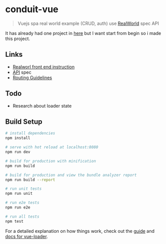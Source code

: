 # conduit-vue

> Vuejs spa real world example (CRUD, auth) use [RealWorld](https://github.com/gothinkster/realworld) spec API

It has already had one project in [here](https://github.com/gothinkster/vue-realworld-example-app) but I want start from begin so i made this project.

## Links

- [Realworl front end instruction](https://github.com/gothinkster/realworld-starter-kit/blob/master/FRONTEND_INSTRUCTIONS.md)
- [API](https://github.com/gothinkster/realworld/tree/master/api) spec
- [Routing Guidelines](https://github.com/gothinkster/realworld/tree/master/spec#routing-guidelines)

## Todo

- Research about loader state

## Build Setup

``` bash
# install dependencies
npm install

# serve with hot reload at localhost:8080
npm run dev

# build for production with minification
npm run build

# build for production and view the bundle analyzer report
npm run build --report

# run unit tests
npm run unit

# run e2e tests
npm run e2e

# run all tests
npm test
```

For a detailed explanation on how things work, check out the [guide](http://vuejs-templates.github.io/webpack/) and [docs for vue-loader](http://vuejs.github.io/vue-loader).